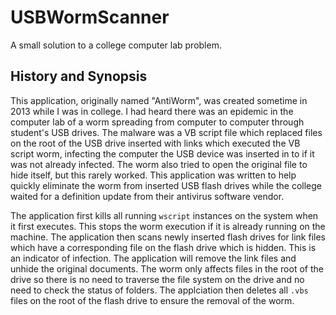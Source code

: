 # USBWormScanner
A small solution to a college computer lab problem.

## History and Synopsis
This application, originally named "AntiWorm", was created sometime in 2013
while I was in college. I had heard there was an epidemic in the computer lab
of a worm spreading from computer to computer through student's USB drives.
The malware was a VB script file which replaced files on the root of the USB
drive inserted with links which executed the VB script worm, infecting the
computer the USB device was inserted in to if it was not already infected.
The worm also tried to open the original file to hide itself, but this rarely
worked. This application was written to help quickly eliminate the worm from
inserted USB flash drives while the college waited for a definition update from
their antivirus software vendor.

The application first kills all running `wscript` instances on the system when
it first executes. This stops the worm execution if it is already running on
the machine. The application then scans newly inserted flash drives for link
files which have a corresponding file on the flash drive which is hidden. This
is an indicator of infection. The application will remove the link files and
unhide the original documents. The worm only affects files in the root of the
drive so there is no need to traverse the file system on the drive and no need
to check the status of folders. The applciation then deletes all `.vbs` files
on the root of the flash drive to ensure the removal of the worm.

